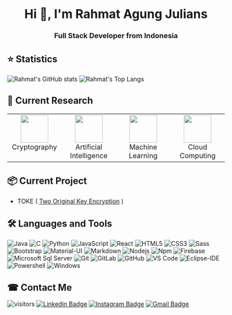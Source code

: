 <h1 align="center">Hi 👋, I'm Rahmat Agung Julians</h1>
<h3 align="center">Full Stack Developer from Indonesia</h3>

## ⭐ Statistics
![Rahmat's GitHub stats](https://github-readme-stats.vercel.app/api?username=rahmatagungj&show_icons=true&theme=nightowl)
![Rahmat's Top Langs](https://github-readme-stats.vercel.app/api/top-langs/?username=anuraghazra&exclude_repo=Slims9-Kuningan&layout=compact&theme=nightowl) 

## 🔎 Current Research
<table>
  <tbody>
    <tr valign="top">
      <td width="25%" align="center">
        <img height="64px" src="https://img.icons8.com/nolan/64/data-encryption.png"><br/>
         <span>Cryptography</span>
      </td>
      <td width="25%" align="center">
        <img height="64px" src="https://img.icons8.com/nolan/64/artificial-intelligence.png"><br>
        <span>Artificial Intelligence</span>
      </td>
      <td width="25%" align="center">
        <img height="64px" src="https://img.icons8.com/nolan/64/learning.png"><br/>
        <span>Machine Learning</span>
      </td>
      <td width="25%" align="center">
        <img height="64px" src="https://img.icons8.com/nolan/64/cloud-sync.png"><br/> 
        <span>Cloud Computing</span>
      </td>
    </tr>
  </tbody>
</table>

## 📦 Current Project
- TOKE ( <a href="https://github.com/rahmatagungj/toke">Two Original Key Encryption</a> )

## 🛠 Languages and Tools  
![Java](http://img.shields.io/badge/-Java-5B4638?style=flat-square&logo=java&logoColor=ffffff)
![C](http://img.shields.io/badge/-C-A8B9CC?style=flat-square&logo=c&logoColor=ffffff)
![Python](http://img.shields.io/badge/-Python-3776AB?style=flat-square&logo=python&logoColor=ffffff)
![JavaScript](https://img.shields.io/badge/-JavaScript-%23F7DF1C?style=flat-square&logo=javascript&logoColor=000000&labelColor=%23F7DF1C&color=%23FFCE5A)
![React](https://img.shields.io/badge/-React-61DAFB?style=flat-square&logo=react&logoColor=ffffff)
![HTML5](https://img.shields.io/badge/-HTML5-%23E44D27?style=flat-square&logo=html5&logoColor=ffffff)
![CSS3](https://img.shields.io/badge/-CSS3-%231572B6?style=flat-square&logo=css3)
![Sass](https://img.shields.io/badge/-Sass-%23CC6699?style=flat-square&logo=sass&logoColor=ffffff)
![Bootstrap](https://img.shields.io/badge/-Bootstrap-563D7C?style=flat-square&logo=Bootstrap)
![Material-UI](https://img.shields.io/badge/-Material%E2%80%93UI-0081CB?style=flat-square&logo=material-ui)
![Markdown](https://img.shields.io/badge/-Markdown-000000?style=flat-square&logo=markdown)
![Nodejs](https://img.shields.io/badge/-Nodejs-339933?style=flat-square&logo=Node.js&logoColor=ffffff)
![Npm](https://img.shields.io/badge/-npm-CB3837?style=flat-square&logo=npm)
![Firebase](https://img.shields.io/badge/-Firebase-FFCA28?style=flat-square&logo=firebase&logoColor=ffffff)
![Microsoft Sql Server](https://img.shields.io/badge/-Sql%20Server-CC2927?style=flat-square&logo=microsoft-sql-server&logoColor=ffffff)
![Git](https://img.shields.io/badge/-Git-%23F05032?style=flat-square&logo=git&logoColor=%23ffffff)
![GitLab](https://img.shields.io/badge/-GitLab-FCA121?style=flat-square&logo=gitlab)
![GitHub](https://img.shields.io/badge/-GitHub-181717?style=flat-square&logo=github)
![VS Code](http://img.shields.io/badge/-VS%20Code-007ACC?style=flat-square&logo=visual-studio-code&logoColor=ffffff)
![Eclipse-IDE](http://img.shields.io/badge/-Eclipse-2C2255?style=flat-square&logo=eclipse&logoColor=ffffff)
![Powershell](http://img.shields.io/badge/-Powershell-5391FE?style=flat-square&logo=powershell&logoColor=ffffff)
![Windows](http://img.shields.io/badge/-Windows-0078D6?style=flat-square&logo=windows&logoColor=ffffff)

## ☎ Contact Me
![visitors](https://visitor-badge.glitch.me/badge?page_id=rahmatagungj) [![Linkedin Badge](https://img.shields.io/badge/-rahmatagungj-red?style=flat-square&logo=Linkedin&logoColor=white&link=https://www.linkedin.com/in/rahmatagungj/)](https://www.linkedin.com/in/rahmatagungj/) [![Instagram Badge](https://img.shields.io/badge/-rahmatagungj-purple?style=flat-square&logo=instagram&logoColor=white&link=https://instagram.com/rahmatagungj/)](https://instagram.com/rahmatagungj) [![Gmail Badge](https://img.shields.io/badge/-rahmatagungj@gmail.com-c14438?style=flat-square&logo=Gmail&logoColor=white&link=mailto:rahmatagungj@gmail.com)](mailto:rahmatagungj@gmail.com)
